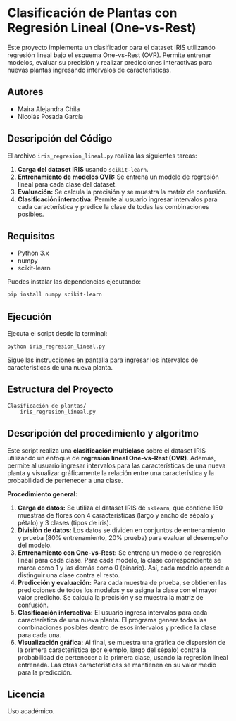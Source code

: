 # Clasificación de Plantas con Regresión Lineal (One-vs-Rest)

Este proyecto implementa un clasificador para el dataset IRIS utilizando regresión lineal bajo el esquema One-vs-Rest (OVR). Permite entrenar modelos, evaluar su precisión y realizar predicciones interactivas para nuevas plantas ingresando intervalos de características.

## Autores
- Maira Alejandra Chila
- Nicolás Posada García

## Descripción del Código
El archivo `iris_regresion_lineal.py` realiza las siguientes tareas:

1. **Carga del dataset IRIS** usando `scikit-learn`.
2. **Entrenamiento de modelos OVR:** Se entrena un modelo de regresión lineal para cada clase del dataset.
3. **Evaluación:** Se calcula la precisión y se muestra la matriz de confusión.
4. **Clasificación interactiva:** Permite al usuario ingresar intervalos para cada característica y predice la clase de todas las combinaciones posibles.

## Requisitos
- Python 3.x
- numpy
- scikit-learn

Puedes instalar las dependencias ejecutando:

```bash
pip install numpy scikit-learn
```

## Ejecución

Ejecuta el script desde la terminal:

```bash
python iris_regresion_lineal.py
```

Sigue las instrucciones en pantalla para ingresar los intervalos de características de una nueva planta.

## Estructura del Proyecto

```
Clasificación de plantas/
    iris_regresion_lineal.py
```


## Descripción del procedimiento y algoritmo

Este script realiza una **clasificación multiclase** sobre el dataset IRIS utilizando un enfoque de **regresión lineal One-vs-Rest (OVR)**. Además, permite al usuario ingresar intervalos para las características de una nueva planta y visualizar gráficamente la relación entre una característica y la probabilidad de pertenecer a una clase.

**Procedimiento general:**

1. **Carga de datos:** Se utiliza el dataset IRIS de `sklearn`, que contiene 150 muestras de flores con 4 características (largo y ancho de sépalo y pétalo) y 3 clases (tipos de iris).
2. **División de datos:** Los datos se dividen en conjuntos de entrenamiento y prueba (80% entrenamiento, 20% prueba) para evaluar el desempeño del modelo.
3. **Entrenamiento con One-vs-Rest:** Se entrena un modelo de regresión lineal para cada clase. Para cada modelo, la clase correspondiente se marca como 1 y las demás como 0 (binario). Así, cada modelo aprende a distinguir una clase contra el resto.
4. **Predicción y evaluación:** Para cada muestra de prueba, se obtienen las predicciones de todos los modelos y se asigna la clase con el mayor valor predicho. Se calcula la precisión y se muestra la matriz de confusión.
5. **Clasificación interactiva:** El usuario ingresa intervalos para cada característica de una nueva planta. El programa genera todas las combinaciones posibles dentro de esos intervalos y predice la clase para cada una.
6. **Visualización gráfica:** Al final, se muestra una gráfica de dispersión de la primera característica (por ejemplo, largo del sépalo) contra la probabilidad de pertenecer a la primera clase, usando la regresión lineal entrenada. Las otras características se mantienen en su valor medio para la predicción.


## Licencia
Uso académico.